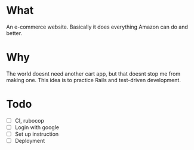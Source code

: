 # What

An e-commerce website. Basically it does everything Amazon can do and better.

# Why

The world doesnt need another cart app, but that doesnt stop me from making one. This idea is to practice Rails and test-driven development.

# Todo

- [ ] CI, rubocop
- [ ] Login with google
- [ ] Set up instruction
- [ ] Deployment
